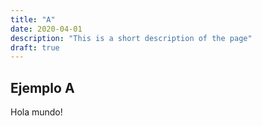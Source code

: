 ```yaml
---
title: "A"
date: 2020-04-01
description: "This is a short description of the page"
draft: true
---
```

## Ejemplo A

Hola mundo!
